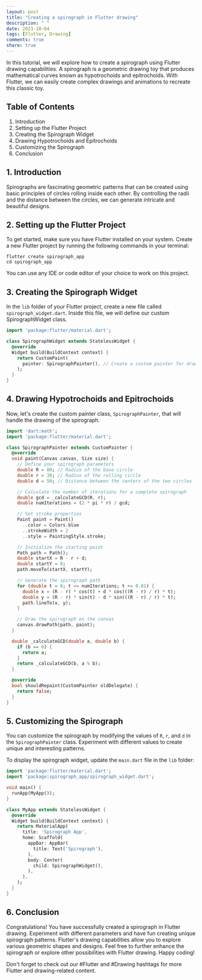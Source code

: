 ```yaml
---
layout: post
title: "Creating a spirograph in Flutter drawing"
description: " "
date: 2023-10-04
tags: [Flutter, Drawing]
comments: true
share: true
---
```


In this tutorial, we will explore how to create a spirograph using Flutter drawing capabilities. A spirograph is a geometric drawing toy that produces mathematical curves known as hypotrochoids and epitrochoids. With Flutter, we can easily create complex drawings and animations to recreate this classic toy.

## Table of Contents
1. Introduction
2. Setting up the Flutter Project
3. Creating the Spirograph Widget
4. Drawing Hypotrochoids and Epitrochoids
5. Customizing the Spirograph
6. Conclusion

## 1. Introduction
Spirographs are fascinating geometric patterns that can be created using basic principles of circles rolling inside each other. By controlling the radii and the distance between the circles, we can generate intricate and beautiful designs.

## 2. Setting up the Flutter Project
To get started, make sure you have Flutter installed on your system. Create a new Flutter project by running the following commands in your terminal:

```
flutter create spirograph_app
cd spirograph_app
```

You can use any IDE or code editor of your choice to work on this project.

## 3. Creating the Spirograph Widget
In the `lib` folder of your Flutter project, create a new file called `spirograph_widget.dart`. Inside this file, we will define our custom SpirographWidget class.

```dart
import 'package:flutter/material.dart';

class SpirographWidget extends StatelessWidget {
  @override
  Widget build(BuildContext context) {
    return CustomPaint(
      painter: SpirographPainter(), // Create a custom painter for drawing
    );
  }
}
```

## 4. Drawing Hypotrochoids and Epitrochoids
Now, let's create the custom painter class, `SpirographPainter`, that will handle the drawing of the spirograph.

```dart
import 'dart:math';
import 'package:flutter/material.dart';

class SpirographPainter extends CustomPainter {
  @override
  void paint(Canvas canvas, Size size) {
    // Define your spirograph parameters
    double R = 80; // Radius of the base circle
    double r = 30; // Radius of the rolling circle
    double d = 50; // Distance between the centers of the two circles

    // Calculate the number of iterations for a complete spirograph
    double gcd = _calculateGCD(R, r);
    double numIterations = (2 * pi * r) / gcd;

    // Set stroke properties
    Paint paint = Paint()
      ..color = Colors.blue
      ..strokeWidth = 2
      ..style = PaintingStyle.stroke;

    // Initialize the starting point
    Path path = Path();
    double startX = R - r + d;
    double startY = 0;
    path.moveTo(startX, startY);

    // Generate the spirograph path
    for (double t = 0; t <= numIterations; t += 0.01) {
      double x = (R - r) * cos(t) + d * cos(((R - r) / r) * t);
      double y = (R - r) * sin(t) - d * sin(((R - r) / r) * t);
      path.lineTo(x, y);
    }

    // Draw the spirograph on the canvas
    canvas.drawPath(path, paint);
  }

  double _calculateGCD(double a, double b) {
    if (b == 0) {
      return a;
    }
    return _calculateGCD(b, a % b);
  }

  @override
  bool shouldRepaint(CustomPainter oldDelegate) {
    return false;
  }
}
```

## 5. Customizing the Spirograph
You can customize the spirograph by modifying the values of `R`, `r`, and `d` in the `SpirographPainter` class. Experiment with different values to create unique and interesting patterns.

To display the spirograph widget, update the `main.dart` file in the `lib` folder:

```dart
import 'package:flutter/material.dart';
import 'package:spirograph_app/spirograph_widget.dart';

void main() {
  runApp(MyApp());
}

class MyApp extends StatelessWidget {
  @override
  Widget build(BuildContext context) {
    return MaterialApp(
      title: 'Spirograph App',
      home: Scaffold(
        appBar: AppBar(
          title: Text('Spirograph'),
        ),
        body: Center(
          child: SpirographWidget(),
        ),
      ),
    );
  }
}
```

## 6. Conclusion
Congratulations! You have successfully created a spirograph in Flutter drawing. Experiment with different parameters and have fun creating unique spirograph patterns. Flutter's drawing capabilities allow you to explore various geometric shapes and designs. Feel free to further enhance the spirograph or explore other possibilities with Flutter drawing. Happy coding!

Don't forget to check out our #Flutter and #Drawing hashtags for more Flutter and drawing-related content.